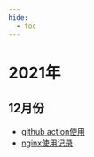 ```yaml
---
hide:
  - toc
---
```


# 2021年

## 12月份

- [github action使用](12/github_action.md)
- [nginx使用记录](12/nginx_record.md)